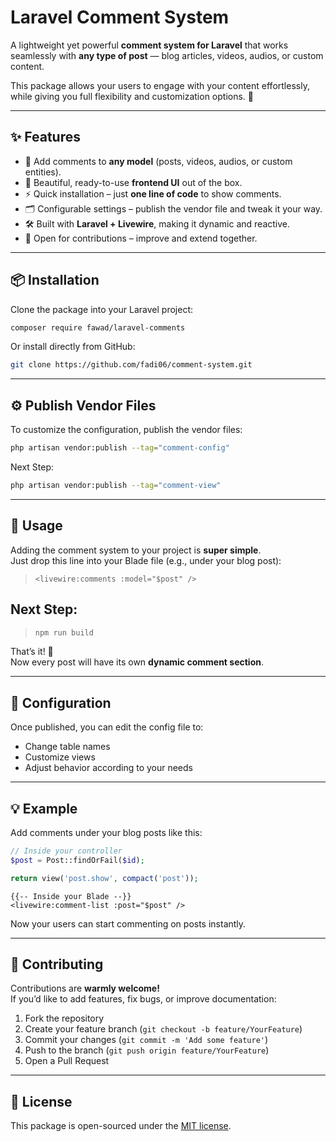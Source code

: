 # Laravel Comment System  

A lightweight yet powerful **comment system for Laravel** that works seamlessly with **any type of post** — blog articles, videos, audios, or custom content.  

This package allows your users to engage with your content effortlessly, while giving you full flexibility and customization options. 🚀  

---

## ✨ Features  

- 📝 Add comments to **any model** (posts, videos, audios, or custom entities).  
- 🎨 Beautiful, ready-to-use **frontend UI** out of the box.  
- ⚡ Quick installation – just **one line of code** to show comments.  
- 🗂️ Configurable settings – publish the vendor file and tweak it your way.  
- 🛠️ Built with **Laravel + Livewire**, making it dynamic and reactive.  
- 🤝 Open for contributions – improve and extend together.  

---

## 📦 Installation  

Clone the package into your Laravel project:  

```bash
composer require fawad/laravel-comments
```

Or install directly from GitHub:  

```bash
git clone https://github.com/fadi06/comment-system.git
```

---

## ⚙️ Publish Vendor Files  

To customize the configuration, publish the vendor files:  

```bash
php artisan vendor:publish --tag="comment-config"
```

Next Step: 

```bash
php artisan vendor:publish --tag="comment-view"
```

---

## 🚀 Usage  

Adding the comment system to your project is **super simple**.  
Just drop this line into your Blade file (e.g., under your blog post):   

>```blade
><livewire:comments :model="$post" />
>```

## Next Step: 

> ```bash
> npm run build
> ```

That’s it! 🎉  
Now every post will have its own **dynamic comment section**.  

---

## 🔧 Configuration  

Once published, you can edit the config file to:  

- Change table names  
- Customize views  
- Adjust behavior according to your needs  

---

## 💡 Example  

Add comments under your blog posts like this:  

```php
// Inside your controller
$post = Post::findOrFail($id);

return view('post.show', compact('post'));
```

```blade
{{-- Inside your Blade --}}
<livewire:comment-list :post="$post" />
```

Now your users can start commenting on posts instantly.  

---

## 🤝 Contributing  

Contributions are **warmly welcome!**  
If you’d like to add features, fix bugs, or improve documentation:  

1. Fork the repository  
2. Create your feature branch (`git checkout -b feature/YourFeature`)  
3. Commit your changes (`git commit -m 'Add some feature'`)  
4. Push to the branch (`git push origin feature/YourFeature`)  
5. Open a Pull Request  

---

## 📜 License  

This package is open-sourced under the [MIT license](LICENSE).  
